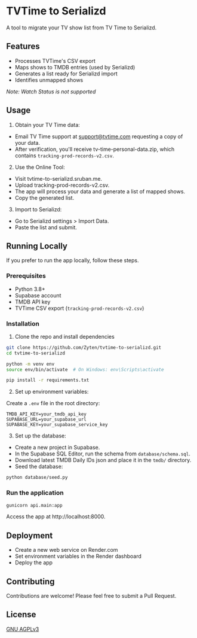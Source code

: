 # TVTime to Serializd

A tool to migrate your TV show list from TV Time to Serializd.

## Features

- Processes TVTime's CSV export
- Maps shows to TMDB entries (used by Serializd)
- Generates a list ready for Serializd import
- Identifies unmapped shows

_Note: Watch Status is not supported_

## Usage

1. Obtain your TV Time data:

- Email TV Time support at support@tvtime.com requesting a copy of your data.
- After verification, you'll receive tv-time-personal-data.zip, which contains `tracking-prod-records-v2.csv`.

2. Use the Online Tool:

- Visit tvtime-to-serializd.sruban.me.
- Upload tracking-prod-records-v2.csv.
- The app will process your data and generate a list of mapped shows.
- Copy the generated list.

3. Import to Serializd:

- Go to Serializd settings > Import Data.
- Paste the list and submit.

## Running Locally

If you prefer to run the app locally, follow these steps.

### Prerequisites

- Python 3.8+
- Supabase account
- TMDB API key
- TVTime CSV export (`tracking-prod-records-v2.csv`)

### Installation

1. Clone the repo and install dependencies

```bash
git clone https://github.com/Zyten/tvtime-to-serializd.git
cd tvtime-to-serializd

python -m venv env
source env/bin/activate  # On Windows: env\Scripts\activate

pip install -r requirements.txt
```

2. Set up environment variables:

Create a `.env` file in the root directory:

```env
TMDB_API_KEY=your_tmdb_api_key
SUPABASE_URL=your_supabase_url
SUPABASE_KEY=your_supabase_service_key
```

3. Set up the database:

- Create a new project in Supabase.
- In the Supabase SQL Editor, run the schema from `database/schema.sql`.
- Download latest TMDB Daily IDs json and place it in the `tmdb/` directory.
- Seed the database:

```bash
python database/seed.py
```

### Run the application

```bash
gunicorn api.main:app
```

Access the app at http://localhost:8000.

## Deployment

- Create a new web service on Render.com
- Set environment variables in the Render dashboard
- Deploy the app

## Contributing
Contributions are welcome! Please feel free to submit a Pull Request.

## License
[GNU AGPLv3](LICENSE)
